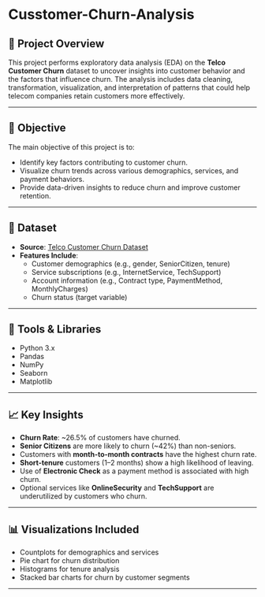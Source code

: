 # Cusstomer-Churn-Analysis
## 📁 Project Overview

This project performs exploratory data analysis (EDA) on the **Telco Customer Churn** dataset to uncover insights into customer behavior and the factors that influence churn. The analysis includes data cleaning, transformation, visualization, and interpretation of patterns that could help telecom companies retain customers more effectively.

---

## 🎯 Objective

The main objective of this project is to:

- Identify key factors contributing to customer churn.
- Visualize churn trends across various demographics, services, and payment behaviors.
- Provide data-driven insights to reduce churn and improve customer retention.

---

## 📂 Dataset

- **Source**: [Telco Customer Churn Dataset](https://www.kaggle.com/blastchar/telco-customer-churn)
- **Features Include**:
  - Customer demographics (e.g., gender, SeniorCitizen, tenure)
  - Service subscriptions (e.g., InternetService, TechSupport)
  - Account information (e.g., Contract type, PaymentMethod, MonthlyCharges)
  - Churn status (target variable)

---

## 🧰 Tools & Libraries

- Python 3.x
- Pandas
- NumPy
- Seaborn
- Matplotlib

---

## 📈 Key Insights

- **Churn Rate**: ~26.5% of customers have churned.
- **Senior Citizens** are more likely to churn (~42%) than non-seniors.
- Customers with **month-to-month contracts** have the highest churn rate.
- **Short-tenure** customers (1–2 months) show a high likelihood of leaving.
- Use of **Electronic Check** as a payment method is associated with high churn.
- Optional services like **OnlineSecurity** and **TechSupport** are underutilized by customers who churn.

---

## 📊 Visualizations Included

- Countplots for demographics and services
- Pie chart for churn distribution
- Histograms for tenure analysis
- Stacked bar charts for churn by customer segments

---

